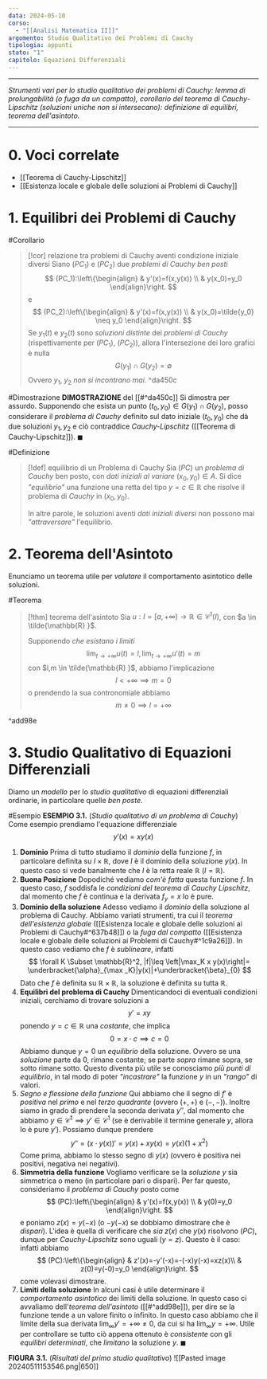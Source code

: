 ```yaml
---
data: 2024-05-10
corso:
  - "[[Analisi Matematica II]]"
argomento: Studio Qualitativo dei Problemi di Cauchy
tipologia: appunti
stato: "1"
capitolo: Equazioni Differenziali
---
```

- - -
*Strumenti vari per lo studio qualitativo dei problemi di Cauchy: lemma di prolungabilità (o fuga da un compatto), corollario del teorema di Cauchy-Lipschitz (soluzioni uniche non si intersecano): definizione di equilibri, teorema dell'asintoto.*
- - -
# 0. Voci correlate
- [[Teorema di Cauchy-Lipschitz]]
- [[Esistenza locale e globale delle soluzioni ai Problemi di Cauchy]]
# 1. Equilibri dei Problemi di Cauchy
#Corollario 
> [!cor] relazione tra problemi di Cauchy aventi condizione iniziale diversi
> Siano $(PC_1)$ e $(PC_2)$ due *problemi di Cauchy ben posti*
> $$
> (PC_1):\left\{\begin{align}
> & y'(x)=f(x,y(x)) \\
> & y(x_0)=y_0
> \end{align}\right.
> $$
e
> $$
> (PC_2):\left\{\begin{align}
> & y'(x)=f(x,y(x)) \\
> & y(x_0)=\tilde{y_0} \neq y_0
> \end{align}\right.
> $$
> Se $y_1(t)$ e $y_2(t)$ sono *soluzioni distinte* dei *problemi di Cauchy* (rispettivamente per $(PC_1)$, $(PC_2)$), allora l'intersezione dei loro grafici è nulla
> $$
> G(y_1)\cap G(y_2)=\emptyset
> $$
> Ovvero $y_1$, $y_2$ *non si incontrano mai*.
^da450c

#Dimostrazione 
**DIMOSTRAZIONE** del [[#^da450c]]
Si dimostra per assurdo. Supponendo che esista un punto $(t_0,y_0) \in G(y_1) \cap G(y_2)$, posso considerare il *problema di Cauchy* definito sul dato iniziale $(t_0, y_0)$ che dà due soluzioni $y_1,y_2$ e ciò contraddice *Cauchy-Lipschitz* ([[Teorema di Cauchy-Lipschitz]]). $\blacksquare$

#Definizione 
> [!def] equilibrio di un Problema di Cauchy
> Sia $(PC)$ un *problema di Cauchy* ben posto, con *dati iniziali al variare* $(x_0,y_0) \in A$. Si dice *"equilibrio"* una funzione una retta del tipo $y=c \in \mathbb{R}$ che risolve il problema di *Cauchy* in $(x_0, y_0)$.
> 
> In altre parole, le soluzioni aventi *dati iniziali diversi* non possono mai *"attraversare"* l'equilibrio.

# 2. Teorema dell'Asintoto
Enunciamo un teorema utile per *valutare* il comportamento asintotico delle soluzioni.

#Teorema 
> [!thm] teorema dell'asintoto
> Sia $u:I=[a,+\infty)\longrightarrow \mathbb{R} \in \mathcal{C}^1(I)$, con $a \in \tilde{\mathbb{R} }$.
> 
> Supponendo *che esistano i limiti*
> $$
> \lim_{t \to +\infty}u(t)=l, \lim_{t\to+\infty}u'(t)=m
> $$
> con $l,m \in \tilde{\mathbb{R} }$, abbiamo l'implicazione
> $$
> l < +\infty \implies m=0
> $$
> o prendendo la sua contronomiale abbiamo
> $$
> m \neq 0 \implies l =+\infty
> $$

^add98e

# 3. Studio Qualitativo di Equazioni Differenziali
Diamo un *modello* per lo *studio qualitativo* di equazioni differenziali ordinarie, in particolare quelle *ben poste*.

#Esempio 
**ESEMPIO 3.1.** (*Studio qualitativo di un problema di Cauchy*)
Come esempio prendiamo l'equazione differenziale
$$
y'(x)=xy(x)
$$
1. **Dominio**
Prima di tutto studiamo il *dominio* della funzione $f$, in particolare definita su $I \times \mathbb{R}$, dove $I$ è il dominio della soluzione $y(x)$. In questo caso si vede banalmente che $I$ è la retta reale $\mathbb{R}$ ($I=\mathbb{R}$).
2. **Buona Posizione**
Dopodiché vediamo *com'è fatta* questa funzione $f$. In questo caso, $f$ soddisfa le *condizioni del teorema di Cauchy Lipschitz*, dal momento che $f$ è continua e la derivata $f_y=x$ lo è pure.
3. **Dominio della soluzione**
Adesso vediamo il *dominio* della soluzione al problema di Cauchy. Abbiamo variati strumenti, tra cui il *teorema dell'esistenza globale* ([[Esistenza locale e globale delle soluzioni ai Problemi di Cauchy#^637b48]]) o la *fuga dal compatto* ([[Esistenza locale e globale delle soluzioni ai Problemi di Cauchy#^1c9a26]]).
In questo caso vediamo che $f$ è *sublineare*, infatti
$$
\forall K \Subset \mathbb{R}^2, |f|\leq \left|\max_K x y(x)\right|= \underbracket{\alpha}_{\max _K}|y(x)|+\underbracket{\beta}_{0}
$$
Dato che $f$ è definita su $\mathbb R \times \mathbb R$, la soluzione è definita su tutta $\mathbb{R}$.
4. **Equilibri del problema di Cauchy**
Dimenticandoci di eventuali condizioni iniziali, cerchiamo di trovare soluzioni a
$$
y'=xy
$$
ponendo $y=c \in \mathbb{R}$ una *costante*, che implica
$$
0=x\cdot c \implies c=0
$$
Abbiamo dunque $y=0$ un *equilibrio* della soluzione. Ovvero se una *soluzione* parte da $0$, rimane costante; se parte *sopra* rimane sopra, se sotto rimane sotto.
Questo diventa più utile se conosciamo *più punti di equilibrio*, in tal modo di poter *"incastrare"* la funzione $y$ in un *"rango"* di valori.
5. *Segno e flessione della funzione*
Qui abbiamo che il segno di $f'$ è *positiva* nel *primo* e nel *terzo quadrante* (ovvero $(+,+)$ e $(-,-)$).
Inoltre siamo in grado di prendere la seconda derivata $y''$, dal momento che abbiamo $y \in \mathcal{C}^1 \implies y' \in \mathcal{C}^1$ (se è derivabile il termine generale $y$, allora lo è pure $y'$). Possiamo dunque prendere
$$
y''=(x\cdot y(x))'=y(x)+xy(x)=y(x)(1+x^2)
$$
Come prima, abbiamo lo stesso segno di $y(x)$ (ovvero è positiva nei positivi, negativa nei negativi).
6. **Simmetria della funzione**
Vogliamo verificare se la *soluzione* $y$ sia simmetrica o meno (in particolare pari o dispari). Per far questo, consideriamo il *problema di Cauchy* posto come
$$
(PC):\left\{\begin{align}
& y'(x)=f(x,y(x)) \\
& y(0)=y_0
\end{align}\right.
$$
e poniamo $z(x)=y(-x)$ (o $-y(-x)$ se dobbiamo dimostrare che è *dispari*). L'idea è quella di verificare che *sia* $z(x)$ che $y(x)$ risolvono $(PC)$, dunque per *Cauchy-Lipschitz* sono uguali ($y=z$). Questo è il caso: infatti abbiamo
$$
(PC):\left\{\begin{align}
&  z'(x)=-y'(-x)=-(-x)y(-x)=xz(x)\\
& z(0)=y(-0)=y_0
\end{align}\right.
$$
come volevasi dimostrare. 
7. **Limiti della soluzione**
In alcuni casi è utile determinare il *comportamento asintotico* dei limiti della soluzione. In questo caso ci avvaliamo dell'*teorema dell'asintoto* ([[#^add98e]]), per dire se la funzione tende a un valore finito o infinito. In questo caso abbiamo che il limite della sua derivata $\lim_\infty y'=+\infty\neq 0$, da cui si ha $\lim_{\infty}y = +\infty$. Utile per controllare se tutto ciò appena ottenuto è *consistente* con gli *equilibri determinati*, che *limitano* la soluzione $y$. $\blacksquare$

**FIGURA 3.1.** (*Risultati del primo studio qualitativo*)
![[Pasted image 20240511153546.png|650]]
